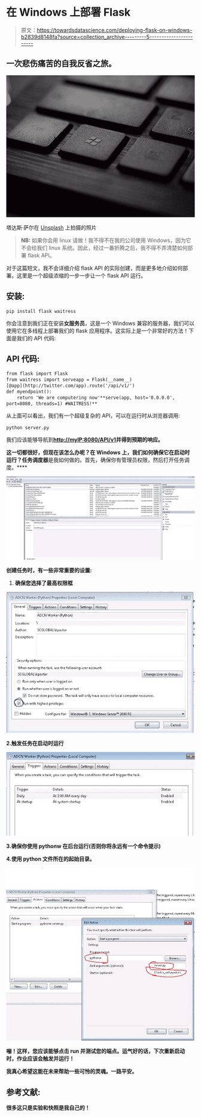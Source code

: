 # 在 Windows 上部署 Flask

> 原文：<https://towardsdatascience.com/deploying-flask-on-windows-b2839d8148fa?source=collection_archive---------5----------------------->

## 一次悲伤痛苦的自我反省之旅。

![](img/a24f3eb032b1ad641540e984188dfc79.png)

塔达斯·萨尔在 [Unsplash](https://unsplash.com?utm_source=medium&utm_medium=referral) 上拍摄的照片

> **NB:** 如果你会用 linux 请做！我不得不在我的公司使用 Windows，因为它不会给我们 linux 系统。因此，经过一番折腾之后，我不得不弄清楚如何部署 flask API。

对于这篇短文，我不会详细介绍 flask API 的实际创建，而是更多地介绍如何部署。这里是一个超级浓缩的一步一步让一个 flask API 运行。

## **安装:**

```
pip install flask waitress
```

你会注意到我们正在安装**女服务员**，这是一个 Windows 兼容的服务器，我们可以使用它在多线程上部署我们的 flask 应用程序。这实际上是一个非常好的方法！下面是我们的 API 代码:

## **API 代码:**

```
from flask import Flask
from waitress import serveapp = Flask(__name__)
[@app](http://twitter.com/app).route('/api/v1/')
def myendpoint():
    return 'We are computering now'**serve(app, host='0.0.0.0', port=8080, threads=1) #WAITRESS!**
```

从上面可以看出，我们有一个超级复杂的 API，可以在运行时从浏览器调用:

```
python server.py
```

我们应该能够导航到[**http://myIP:8080/API/v1**](http://myIP:8080/api/v1)**并得到预期的响应。**

**这一切都很好，但现在该怎么办呢？在 Windows 上，我们如何确保它在启动时运行？任务调度器**是我如何做的。首先，确保你有管理员权限，然后打开任务调度。****

**![](img/56e3f0c930f39da3bf0f1713b3acd9b0.png)**

**创建任务时，有一些非常重要的设置:**

1.  **确保您选择了最高权限框**

**![](img/1a9ac999e976ec7d3f9f5fb30c0bc8d8.png)**

**2.触发任务在启动时运行**

**![](img/c50dfab68ba7df1ec36174dd636e0242.png)**

**3.确保你使用 **pythonw** 在后台运行(否则你将永远有一个命令提示)**

**4.使用 python 文件所在的起始目录。**

**![](img/0d66b653fe117d8b38f4aec51de9e9f6.png)**

**嘣！这样，您应该能够点击 run 并测试您的端点。运气好的话，下次重新启动时，作业应该会触发并运行！**

**我真心希望这能在未来帮助一些可怜的灵魂。一路平安。**

## ****参考文献**:**

**很多这只是实验和快照是我自己的！**